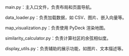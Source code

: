 main.py：主入口文件，负责布局和页面导航。


data_loader.py：负责加载数据，如 CSV、图片、嵌入向量等。


map_visualization.py：负责使用 PyDeck 渲染地图。


similarity_calculator.py：负责计算社区的余弦相似度。


display_utils.py：负责辅助的展示功能，如图片、文本描述等。